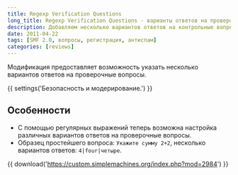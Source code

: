```yaml
---
title: Regexp Verification Questions
long_title: Regexp Verification Questions - варианты ответов на проверочные вопросы
description: Добавляем несколько вариантов ответов на контрольные вопросы при регистрации.
date: 2011-04-22
tags: [SMF 2.0, вопросы, регистрация, антиспам]
categories: [reviews]
---
```


Модификация предоставляет возможность указать несколько вариантов ответов на проверочные вопросы.

<!-- more -->

{{ settings('Безопасность и модерирование.') }}

## Особенности

* С помощью регулярных выражений теперь возможна настройка различных вариантов ответов на проверочные вопросы.
* Образец простейшего вопроса: `Укажите сумму 2+2`, несколько вариантов ответов: `4|four|четыре`.

{{ download('https://custom.simplemachines.org/index.php?mod=2984') }}
